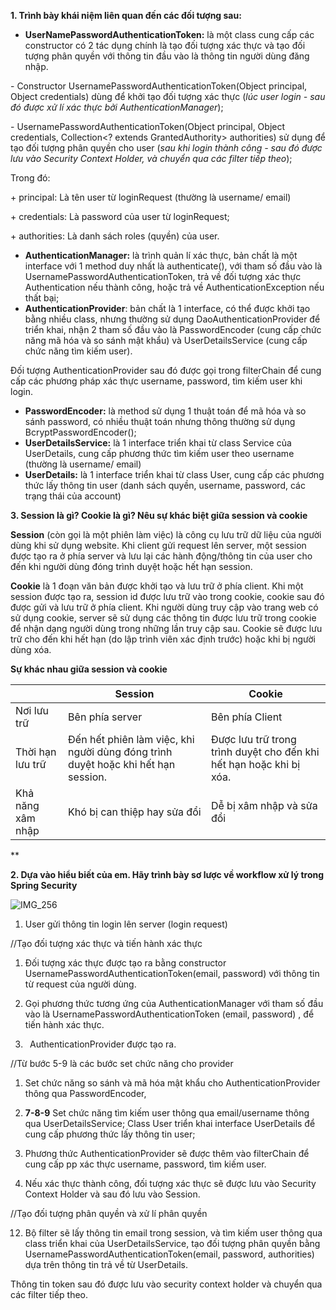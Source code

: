 ﻿**1. Trình bày khái niệm liên quan đến các đối tượng sau:**

- **UserNamePasswordAuthenticationToken:** là một class cung cấp các constructor có 2 tác dụng chính là tạo đối tượng xác thực và tạo đối tượng phân quyền với thông tin đầu vào là thông tin người dùng đăng nhập.

\-  Constructor UsernamePasswordAuthenticationToken(Object principal, Object credentials) dùng để khởi tạo đối tượng xác thực (*lúc user login - sau đó được xử lí xác thực bởi AuthenticationManager*);

\- UsernamePasswordAuthenticationToken(Object principal, Object credentials, Collection<? extends GrantedAuthority> authorities) sử dụng để tạo đối tượng phân quyền cho user (*sau khi login thành công - sau đó được lưu vào Security Context Holder, và chuyển qua các filter tiếp theo*);

Trong đó:

\+  principal: Là tên user từ loginRequest (thường là username/ email)

\+ credentials: Là password của user từ loginRequest;

\+ authorities: Là danh sách roles (quyền) của user.

- **AuthenticationManager:** là trình quản lí xác thực, bản chất là một interface với 1 method duy nhất là authenticate(), với tham số đầu vào là UsernamePasswordAuthenticationToken, trả về đối tượng xác thực Authentication nếu thành công, hoặc trả về AuthenticationException nếu thất bại;
- **AuthenticationProvider**: bản chất là 1 interface, có thể được khởi tạo bằng nhiều class, nhưng thường sử dụng DaoAuthenticationProvider để triển khai, nhận 2 tham số đầu vào là PasswordEncoder (cung cấp chức năng mã hóa và so sánh mật khẩu) và UserDetailsService (cung cấp chức năng tìm kiếm user).

Đối tượng AuthenticationProvider sau đó được gọi trong filterChain để cung cấp các phương pháp 	xác 	thực username, password, tìm kiếm user khi login.

- **PasswordEncoder:** là method sử dụng 1 thuật toán để mã hóa và so sánh password, có nhiều thuật toán nhưng thông thường sử dụng BcryptPasswordEncoder();
- **UserDetailsService:** là 1 interface triển khai từ class Service của UserDetails, cung cấp phương thức tìm kiếm user theo username (thường là username/ email)
- **UserDetails:** là 1 interface triển khai từ class User, cung cấp các phương thức lấy thông tin user (danh sách quyền, username, password, các trạng thái của account)

**3. Session là gì? Cookie là gì? Nêu sự khác biệt giữa session và cookie**

**Session** (còn gọi là một phiên làm việc) là công cụ lưu trữ dữ liệu của người dùng khi sử dụng website. Khi client gửi request lên server, một session được tạo ra ở phía server và lưu lại các hành động/thông tin của user cho đến khi người dùng đóng trình duyệt hoặc hết hạn session.

**Cookie** là 1 đoạn văn bản được khởi tạo và lưu trữ ở phía client. Khi một session được tạo ra, session id được lưu trữ vào trong cookie, cookie sau đó được gửi và lưu trữ ở phía client. Khi người dùng truy cập vào trang web có sử dụng cookie, server sẽ sử dụng các thông tin được lưu trữ trong cookie để nhận dạng người dùng trong những lần truy cập sau. Cookie sẽ được lưu trữ cho đến khi hết hạn (do lập trình viên xác định trước) hoặc khi bị người dùng xóa.

**Sự khác nhau giữa session và cookie**


||Session|Cookie|
| - | - | - |
|Nơi lưu trữ|Bên phía server|Bên phía Client|
|Thời hạn lưu trữ|Đến hết phiên làm việc, khi người dùng đóng trình duyệt hoặc khi hết hạn session.|Được lưu trữ trong trình duyệt cho đến khi hết hạn hoặc khi bị xóa.|
|Khả năng xâm nhập|Khó bị can thiệp hay sửa đổi|Dễ bị xâm nhập và sửa đổi|

**

**2. Dựa vào hiểu biết của em. Hãy trình bày sơ lược về workflow xử lý trong Spring Security**

![IMG_256](Aspose.Words.4f4c495d-7b45-4bbb-95e8-9aeaf297e5c9.001.png)

1. User gửi thông tin login lên server (login request)

//Tạo đối tượng xác thực và tiến hành xác thực

1. Đối tượng xác thực được tạo ra bằng constructor UsernamePasswordAuthenticationToken(email, password) với thông tin từ request của người dùng.

1. Gọi phương thức tương ứng của AuthenticationManager với tham số đầu vào là UsernamePasswordAuthenticationToken (email, password) , để tiến hành xác thực. 

1. ` `AuthenticationProvider được tạo ra.

//Từ bước 5-9 là các bước set chức năng cho provider

1. Set chức năng so sánh và mã hóa mật khẩu cho AuthenticationProvider thông qua PasswordEncoder,

1. **7-8-9** Set chức năng tìm kiếm user thông qua email/username thông qua UserDetailsService; Class User triển khai interface UserDetails để cung cấp phương thức lấy thông tin user;

10. Phương thức AuthenticationProvider sẽ được thêm vào filterChain để cung cấp pp xác thực username, password, tìm kiếm user. 

10. Nếu xác thực thành công, đối tượng xác thực sẽ được lưu vào Security Context Holder và sau đó lưu vào Session.

//Tạo đối tượng phân quyền và xử lí phân quyền

12. Bộ filter sẽ lấy thông tin email trong session, và tìm kiếm user thông qua class triển khai của UserDetailsService, tạo đối tượng phân quyền bằng UsernamePasswordAuthenticationToken(email, password, authorities) dựa trên thông tin trả về từ UserDetails.

Thông tin token sau đó được lưu vào security context holder và chuyển qua các filter tiếp theo. 

